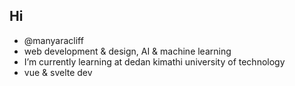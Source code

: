 ## Hi
- @manyaracliff
- web development & design, AI & machine learning
- I’m currently learning at dedan kimathi university of technology
- vue & svelte dev

<!---
manyaracliff/manyaracliff is a ✨ special ✨ repository because its `README.md` (this file) appears on your GitHub profile.
You can click the Preview link to take a look at your changes.
--->
